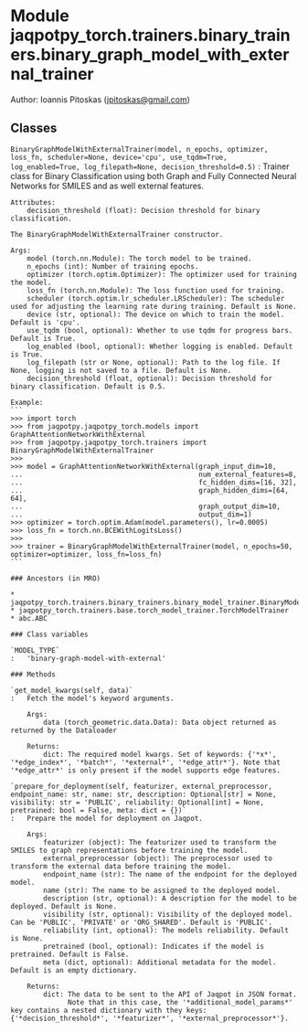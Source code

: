Module jaqpotpy_torch.trainers.binary_trainers.binary_graph_model_with_external_trainer
=======================================================================================
Author: Ioannis Pitoskas (jpitoskas@gmail.com)

Classes
-------

`BinaryGraphModelWithExternalTrainer(model, n_epochs, optimizer, loss_fn, scheduler=None, device='cpu', use_tqdm=True, log_enabled=True, log_filepath=None, decision_threshold=0.5)`
:   Trainer class for Binary Classification using both Graph and Fully Connected Neural Networks for SMILES and as well external features.
    
    Attributes:
        decision_threshold (float): Decision threshold for binary classification.
    
    The BinaryGraphModelWithExternalTrainer constructor.
    
    Args:
        model (torch.nn.Module): The torch model to be trained.
        n_epochs (int): Number of training epochs.
        optimizer (torch.optim.Optimizer): The optimizer used for training the model.
        loss_fn (torch.nn.Module): The loss function used for training.
        scheduler (torch.optim.lr_scheduler.LRScheduler): The scheduler used for adjusting the learning rate during training. Default is None.
        device (str, optional): The device on which to train the model. Default is 'cpu'.
        use_tqdm (bool, optional): Whether to use tqdm for progress bars. Default is True.
        log_enabled (bool, optional): Whether logging is enabled. Default is True.
        log_filepath (str or None, optional): Path to the log file. If None, logging is not saved to a file. Default is None.
        decision_threshold (float, optional): Decision threshold for binary classification. Default is 0.5.
    
    Example:
    ```
    >>> import torch
    >>> from jaqpotpy.jaqpotpy_torch.models import GraphAttentionNetworkWithExternal
    >>> from jaqpotpy.jaqpotpy_torch.trainers import BinaryGraphModelWithExternalTrainer
    >>> 
    >>> model = GraphAttentionNetworkWithExternal(graph_input_dim=10, 
    ...                                           num_external_features=8, 
    ...                                           fc_hidden_dims=[16, 32], 
    ...                                           graph_hidden_dims=[64, 64],
    ...                                           graph_output_dim=10,
    ...                                           output_dim=1)
    >>> optimizer = torch.optim.Adam(model.parameters(), lr=0.0005)
    >>> loss_fn = torch.nn.BCEWithLogitsLoss()
    >>>
    >>> trainer = BinaryGraphModelWithExternalTrainer(model, n_epochs=50, optimizer=optimizer, loss_fn=loss_fn)
    ```

    ### Ancestors (in MRO)

    * jaqpotpy_torch.trainers.binary_trainers.binary_model_trainer.BinaryModelTrainer
    * jaqpotpy_torch.trainers.base.torch_model_trainer.TorchModelTrainer
    * abc.ABC

    ### Class variables

    `MODEL_TYPE`
    :   'binary-graph-model-with-external'

    ### Methods

    `get_model_kwargs(self, data)`
    :   Fetch the model's keyword arguments.
        
        Args:
            data (torch_geometric.data.Data): Data object returned as returned by the Dataloader
        
        Returns:
            dict: The required model kwargs. Set of keywords: {'*x*', '*edge_index*', '*batch*', '*external*', '*edge_attr*'}. Note that '*edge_attr*' is only present if the model supports edge features.

    `prepare_for_deployment(self, featurizer, external_preprocessor, endpoint_name: str, name: str, description: Optional[str] = None, visibility: str = 'PUBLIC', reliability: Optional[int] = None, pretrained: bool = False, meta: dict = {})`
    :   Prepare the model for deployment on Jaqpot.
        
        Args:
            featurizer (object): The featurizer used to transform the SMILES to graph representations before training the model.
            external_preprocessor (object): The preprocessor used to transform the external data before training the model.
            endpoint_name (str): The name of the endpoint for the deployed model.
            name (str): The name to be assigned to the deployed model.
            description (str, optional): A description for the model to be deployed. Default is None.
            visibility (str, optional): Visibility of the deployed model. Can be 'PUBLIC', 'PRIVATE' or 'ORG_SHARED'. Default is 'PUBLIC'.
            reliability (int, optional): The models reliability. Default is None.
            pretrained (bool, optional): Indicates if the model is pretrained. Default is False.
            meta (dict, optional): Additional metadata for the model. Default is an empty dictionary.
        
        Returns:
            dict: The data to be sent to the API of Jaqpot in JSON format.
                  Note that in this case, the '*additional_model_params*' key contains a nested dictionary with they keys: {'*decision_threshold*', '*featurizer*', '*external_preprocessor*'}.